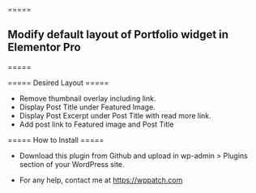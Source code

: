 ===== <h2>Modify default layout of Portfolio widget in Elementor Pro</h2> =====


===== Desired Layout =====

* Remove thumbnail overlay including link.
* Display Post Title under Featured Image.
* Display Post Excerpt under Post Title with read more link. 
* Add post link to Featured image and Post Title

===== How to Install =====

* Download this plugin from Github and upload in wp-admin > Plugins section of your WordPress site. 

* For any help, contact me at https://wppatch.com